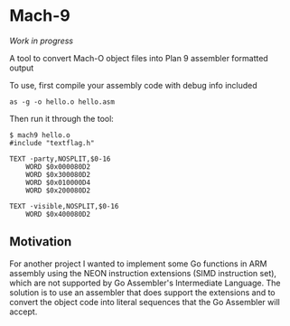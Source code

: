 # Mach-9

_Work in progress_

A tool to convert Mach-O object files into Plan 9 assembler formatted output

To use, first compile your assembly code with debug info included

```
as -g -o hello.o hello.asm
```

Then run it through the tool:

```
$ mach9 hello.o
#include "textflag.h"

TEXT ·party,NOSPLIT,$0-16
	WORD $0x000080D2
	WORD $0x300080D2
	WORD $0x010000D4
	WORD $0x200080D2

TEXT ·visible,NOSPLIT,$0-16
	WORD $0x400080D2
```

## Motivation

For another project I wanted to implement some Go functions in ARM assembly using the NEON instruction extensions (SIMD instruction set), which are not supported by Go Assembler's Intermediate Language. The solution is to use an assembler that does support the extensions and to convert the object code into literal sequences that the Go Assembler will accept.